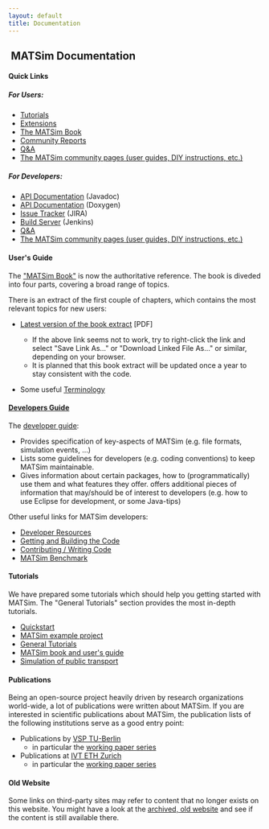 ```yaml
---
layout: default
title: Documentation
---
```


<div class="col-md-12" markdown="1">

## <span class="pull-left"><i class="fa fa-book">&nbsp;</i>MATSim Documentation

</div>

<div class="col-md-10 infobox" markdown="1">

#### Quick Links

<div class="col-md-5" markdown="1">

##### For Users:

- [Tutorials](http://matsim.org/docs/tutorials)
- [Extensions](http://matsim.org/extensions)
- [The MATSim Book](/the-book)
- [Community Reports](https://matsim.atlassian.net/wiki/display/MATPUB/MATSim+Community+Report)
- [Q&A](http://matsim.org/faq)
- [The MATSim community pages  (user guides, DIY instructions, etc.)](http://matsim.org/wiki)
 
</div>

<div class="col-md-5" markdown="1">

##### For Developers:

- [API Documentation](http://matsim.org/javadoc) (Javadoc)
- [API Documentation](http://matsim.org/doxygen) (Doxygen)
- [Issue Tracker](http://matsim.org/issuetracker) (JIRA)
- [Build Server](http://matsim.org/buildserver) (Jenkins)
- [Q&A](http://matsim.org/faq)
- [The MATSim community pages  (user guides, DIY instructions, etc.)](http://matsim.org/wiki)
 
</div>

</div>

<!-- ------------------------------------------- -->
<div class="col-md-5 infobox" markdown="1">

#### User's Guide

The ["MATSim Book"](/the-book) is now the authoritative reference. The book is diveded into four parts, covering a broad range of topics.

There is an extract of the first couple of chapters, which contains the most relevant topics for new users:

- [Latest version of the book extract](http://ci.matsim.org:8080/job/MATSim-Book/ws/partOne-latest.pdf) [PDF]

   - If the above link seems not to work, try to right-click the link and select "Save Link As…" or "Download Linked File As…" or similar, depending on your browser.
   - It is planned that this book extract will be updated once a year to stay consistent with the code.

- Some useful [Terminology](/docs/userguide/terminology)

</div>

<!-- ------------------------------------------- -->
<div class="col-md-5 infobox" markdown="1">

#### [Developers Guide](http://matsim.org/docs/devguide)

The [developer guide](http://matsim.org/docs/devguide):

- Provides specification of key-aspects of MATSim (e.g. file formats, simulation events, ...)
- Lists some guidelines for developers (e.g. coding conventions) to keep MATSim maintainable.
- Gives information about certain packages, how to (programmatically) use them and what features they offer.
offers additional pieces of information that may/should be of interest to developers (e.g. how to use Eclipse for development, or some Java-tips)

Other useful links for MATSim developers:

- [Developer Resources](http://matsim.org/content/developer-resources)
- [Getting and Building the Code](http://matsim.org/docs/devguide/development-environment)
- [Contributing / Writing Code](http://matsim.org/docs/contributing)
- [MATSim Benchmark](http://matsim.org/benchmark)

</div>

<!-- ------------------------------------------- -->
<div class="col-md-5 infobox" markdown="1">

#### Tutorials

We have prepared some tutorials which should help you getting started with MATSim. The "General Tutorials" section provides the most in-depth tutorials.

- [Quickstart](/content/quickstart)
- [MATSim example project](/content/matsim-example-project)
- [General Tutorials](/docs/tutorials/general)
- [MATSim book and user's guide](/content/matsim-book-and-users-guide)
- [Simulation of public transport](https://matsim.atlassian.net/wiki/display/MATPUB/Transit+Tutorial)

</div>

<!-- ------------------------------------------- -->
<div class="col-md-5 infobox" markdown="1">

#### Publications

Being an open-source project heavily driven by research organizations world-wide, a lot of publications were written about MATSim. If you are interested in scientific publications about MATSim, the publication lists of the following institutions serve as a good entry point: 

- Publications by [VSP TU-Berlin](http://www.vsp.tu-berlin.de/publications/) 
  - in particular the [working paper series](http://www.vsp.tu-berlin.de/publications/vspwp/)
- Publications at [IVT ETH Zurich](http://www.ivt.ethz.ch/vpl/publications/) 
  - in particular the [working paper series](http://www.ivt.ethz.ch/vpl/publications/reports)

</div>


<!-- ------------------------------------------- -->
<div class="col-md-5 infobox" markdown="1">

#### Old Website

Some links on third-party sites may refer to content that no longer exists on this website. You might have a look at the [archived, old website](http://archive.matsim.org/) and see if the content is still available there.

</div>
